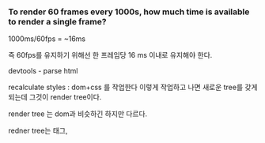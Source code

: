 ### To render 60 frames every 1000s, how much time is available to render a single frame?

1000ms/60fps = ~16ms

즉 60fps를 유지하기 위해선 한 프레임당 16 ms 이내로 유지해야 한다.

devtools - parse html

recalculate styles : dom+css 를 작업한다
이렇게 작업하고 나면 새로운 tree를 갖게 되는데 그것이 render tree이다.

render tree 는 dom과 비슷하긴 하지만 다르다.

redner tree는 <head>태그, <script>태그가 없다.
css요소들이 render tree에 추가 되고

only elements that will actually be displayed on the page will make it into the render tree.

critical rendering path

render tree는 오직 visible한 속성만 가지고 있다. 4개의 스타일중에 render tree에 존재하지 않는것은 어떤 것일까?

1. .style1{display:none;}
2. .style2::before{display:block;}
3. .style3{height:0;}
4. .style4{position:absolute; left:100%;}

정답은 1번이다. 나머지는 페이지 상에 보이진 않지만 여전히 페이지의 한부분으로 존재한다. display:none 은 element자체를 rendering하지 않는다. 그렇기 때문에 render tree에 포함되지 않는다.
